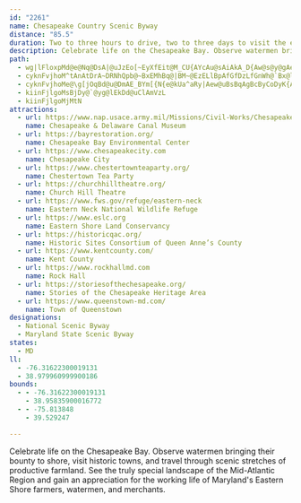 ```yaml
---
id: "2261"
name: Chesapeake Country Scenic Byway
distance: "85.5"
duration: Two to three hours to drive, two to three days to visit the entire byway
description: Celebrate life on the Chesapeake Bay. Observe watermen bringing their bounty to shore, visit historic towns, and travel through scenic stretches of productive farmland. See the truly special landscape of the Mid-Atlantic Region and gain an appreciation for the working life of Maryland's Eastern Shore farmers, watermen, and merchants.
path:
  - wg|lFloxpMd@e@Nq@DsA|@uJzEo[~EyXfEit@M_CU{AYcAu@sAiAkA_D{Aw@s@y@gAe@cA_@yAS_B?mB^iGNs@@AFCBEBO?IAKAECCACEs@HqBh@sEjRwVnEyGr@{IrDml@nAwOXsB`CaHzLq\xDsJx@sCJaAEyAi@sEUeAe@qAgC}D}DeJmDcLYeCCyBdFy`@hBmMX}@t@oAfFaGbAaCtHeZjAkFZuB`Co|@hDqX^wAbBuDnYyl@bCoEpA_DXmAE_DsBm`@@uIk@{LsAgTYk[SsEeHy_@s@mCiAqB}DiDkIqIyBoD{KrLsBqDgFoGuAwC]MyAmDuEyHeE}FkMuNkIgHuPyMwF_G}CmE_BmCsDiHqBqEoCaImIgYmDsMyCsMQYaAsDo@mCIWCIEEEEC?G?A@Wb@uHrQcA`BcD`EWY]{Lu@uLcBiM}AsIqJ_d@m@eBe@m@mEgCcf@sa@qIyHmYkVqWgLsVaJsA]uABgFd@wN`EeG@}Ds@oAm@iDkDaBmAsEcJo@eAgAgAoEkDw@_AWg@YsA_AkHcAkVy@{HAsAPeEhA_RXeHMyCoBiSsCkTqAuMMgBNyKI_BiCiPCy@PyIcA{KCaA^eGI}CUyAy@kBmByBy@sAuAyCsCyG}@gC}DmMyBcDiDqIiAoFOsA[gFW}Au@{B}As@uLaCmD]_AU_@Ws@wBUuBImCJqFQo@gEyHuAkAyLuI}KwHIQwEyCcBw@uAiC}C_E_@y@S_AGqBq@qEmC_GoCsE}CsD_LaEiD_A}E_@mEg@eOsD{M}DkNoDwe@mNcC{@_CgBaJeLoCiFiAqCeGqTwGwWmBkFo@uAoByBwCqBcCm@cDg@gJSkLw@sRa@sC`@_Bd@mDdBoBl@mR|IyC^aHYwZgDcBy@cC_Bod@ai@oDsEeBgB}@w@{DmB}IuDoReKgCiB}AmBgHmP}A_CcIgJmEoFyFmJm^yj@_BsCeEqGqBcCoAoB{I_IiQiT{M}PcJ{KkWiYsTuTiQyPoAcAmDgBmF{@mEFsC`@yA^m\`OoHrBmf@fGiGrAcC~@wGxDqD~DoCtEu\rm@wj@jbAoCrFgDpHc}AlaE_O|`@_Oh_@sBvGoCtNw@zCq@xByErMuEvL{K|R
  - cyknFvjhoM^tAnAtDrA~DRNhQpb@~BxEMhBq@|BM~@EzELlBpAfGfDzLfGnWh@`Bx@lBhRz[lHjObAlC^~A^fF?~BWfCm@vCgMr[m@lBY~A}Djb@kQlcBWjDSxGQjMmVjqCi@`IEvADvEXnVdArEf@fAtAvBtn@|q@hCzC~P`R~s@hx@tM`K|Ax@vGjBfl@tLtUhFnk@zL`ZxDtDv@~`@~OdPpH~NvJ~JjHrCzAtf@nR`ExBrCvBf@l@`BxC`Xhi@nBrB|CxBjDjBjDlC|AfBpHhKdAjAbDjBhBzA|A~AbBrCr@fBn@`FTbHlBt^JjCBtFlESbFk@hAY|FiBtJgHdAc@hAO|EQtJfDhARpGEfE_@nBg@bOeG|BaBnGmFtA{@bEkAbBClAZ`KnFp[tD|TjEfDf@nAJhC?|KYxSaA`UyEhBi@|SkNxBgAhA]dMqA`n@aFpH_AvJiBvFSj~@_AxAe@`EaEhAc@dGMvAF|GdAhCFjJuA|GqC|@ShBQxFGtAKdBYhDoA|Fl@|AcArAwA~CoCn@SvES|By@dLJ`Lr@hAVzBz@dDp@d\k@nHFfJXlBp@lWrLxKrG
  - cyknFvjhoMe@\g[jOqBd@u@DmAE_BYm[{N{e@kUa^aRy|Aew@uBsBqAgBcByCoDyK{A{DeBkCmC{CiGeE_DuCqQsUyAcCsBkEcBgFoAoF}@qFu@gGiA{De@kA}DmHsAyAgK{J}CgDcEmGiAoCq@eDOyA]_Jw@iFU_Ay@uBuAcC{GsGwk@md@aIwHoLyPgVg\eRcWgJgLycAceAkO_Pw[a\cAaBs@sC}Gum@mH{e@Uw@wAuCa[si@i@qAu@{CGsGtF_eBNsKOmEi@cFc@eB_DqJaBcCkCyCaEkCmDgByBsBsBqCyA{CsJy]w@qDcC}Mu@aHi@mGsAye@mAmf@QgDyA_KsAiGgDaNeC{Li@aHm@oNiBsh@o@iRKsK]uIuIzBoBb@o@?g[qDem@}HeB?y@NgDxAaJ|EwIfEaAl@yK`FcGdDiI`IyAx@{@RyBPgBIiBa@gFeBcC_@yCP}GfAgC?iDaAkEsBaLaG}HsEsFkE{VcV}DgDaKmHcBaAmIeDqE_BoDg@c]aAwBEgCJwJfBaBC{@MwAq@{@{@gGaKm@m@uAq@mF{AgGi@i@Mog@cUg]{NsDu@yI}@uIo@ih@iAsBB_PlAoRdAk^lDmATcAd@eBhAoS~R}P`NmD`BeCn@_m@fGoBn@}ExBsAXsBPsA?qAKgB[cGkCaYaOyAkAiAuAcBgDo@yBgBsJuA{FkKo\wA{CsJiPcBeCsP_Q_G_Iw@y@_Am@cBk@_CYqF]gHGoQXcUY}Be@oB_AgC{BoDgFsDqDk[cRmD_DuNeNoa@{YoQwMaZoUmE_Egk@an@}EiEyB}AsDuB_UeKu@]s@[iBu@cFuBi@UaD_AyEuA
  - kiinFjlgoMsBjDy@`@yg@lEkDd@uClAmVzL
  - kiinFjlgoMjMtN
attractions:
  - url: https://www.nap.usace.army.mil/Missions/Civil-Works/Chesapeake-Delaware-Canal/Canal-History/
    name: Chesapeake & Delaware Canal Museum
  - url: https://bayrestoration.org/
    name: Chesapeake Bay Environmental Center
  - url: https://www.chesapeakecity.com
    name: Chesapeake City
  - url: https://www.chestertownteaparty.org/
    name: Chestertown Tea Party
  - url: https://churchhilltheatre.org/
    name: Church Hill Theatre
  - url: https://www.fws.gov/refuge/eastern-neck
    name: Eastern Neck National Wildlife Refuge
  - url: https://www.eslc.org
    name: Eastern Shore Land Conservancy
  - url: https://historicqac.org/
    name: Historic Sites Consortium of Queen Anne’s County
  - url: https://www.kentcounty.com/
    name: Kent County
  - url: https://www.rockhallmd.com
    name: Rock Hall
  - url: https://storiesofthechesapeake.org/
    name: Stories of the Chesapeake Heritage Area
  - url: https://www.queenstown-md.com/
    name: Town of Queenstown
designations:
  - National Scenic Byway
  - Maryland State Scenic Byway
states:
  - MD
ll:
  - -76.31622300019131
  - 38.979960999900186
bounds:
  - - -76.31622300019131
    - 38.95835900016772
  - - -75.813848
    - 39.529247

---
```


Celebrate life on the Chesapeake Bay. Observe watermen bringing their bounty to shore, visit historic towns, and travel through scenic stretches of productive farmland. See the truly special landscape of the Mid-Atlantic Region and gain an appreciation for the working life of Maryland's Eastern Shore farmers, watermen, and merchants.
